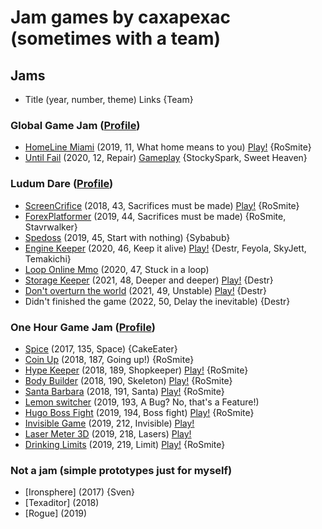 # Jam games by caxapexac (sometimes with a team) #

## Jams ##

- Title (year, number, theme) Links {Team}

### Global Game Jam ([Profile](https://onehourgamejam.com/?page=author&author=cax)) ###

- [HomeLine Miami](https://globalgamejam.org/2019/games/homeline-miami) (2019, 11, What home means to you) [Play!](https://caxap.itch.io/homeline) {RoSmite}
- [Until Fail](https://globalgamejam.org/2020/games/until-fail-1) (2020, 12, Repair) [Gameplay](https://youtu.be/KXsBNDMjp3g) {StockySpark, Sweet Heaven}

### Ludum Dare ([Profile](https://onehourgamejam.com/?page=author&author=cax)) ###

- [ScreenCrifice](https://ldjam.com/events/ludum-dare/43/screencrifice) (2018, 43, Sacrifices must be made) [Play!](https://caxap.itch.io/screencrifice) {RoSmite}
- [ForexPlatformer](https://ldjam.com/events/ludum-dare/44/forex-platformer) (2019, 44, Sacrifices must be made) {RoSmite, Stavrwalker}
- [Spedoss](https://ldjam.com/events/ludum-dare/45/speedoss) (2019, 45, Start with nothing) {Sybabub}
- [Engine Keeper](https://ldjam.com/events/ludum-dare/46/engine-keeper) (2020, 46, Keep it alive) [Play!](https://feyola.itch.io/engine-keeper) {Destr, Feyola, SkyJett, Temakichi}
- [Loop Online Mmo](https://ldjam.com/events/ludum-dare/47/loop-online-mmo) (2020, 47, Stuck in a loop)
- [Storage Keeper](https://ldjam.com/events/ludum-dare/48/storage-keeper) (2021, 48, Deeper and deeper) [Play!](https://whiletrue.itch.io/storage-keeper) {Destr}
- [Don't overturn the world](https://ldjam.com/events/ludum-dare/49/dont-overturn-the-world) (2021, 49, Unstable) [Play!](https://caxap.itch.io/dont-overturn-the-world) {Destr}
- Didn't finished the game (2022, 50, Delay the inevitable) {Destr}

### One Hour Game Jam ([Profile](https://onehourgamejam.com/?page=author&author=cax)) ###

- [Spice](https://onehourgamejam.com/?page=jam&jam=135) (2017, 135, Space) {CakeEater}
- [Coin Up](https://onehourgamejam.com/?page=jam&jam=187) (2018, 187, Going up!) {RoSmite}
- [Hype Keeper](https://onehourgamejam.com/?page=jam&jam=189) (2018, 189, Shopkeeper) [Play!](https://caxap.itch.io/hypekeeper) {RoSmite}
- [Body Builder](https://onehourgamejam.com/?page=jam&jam=190) (2018, 190, Skeleton) [Play!](https://caxap.itch.io/bodybuilder) {RoSmite}
- [Santa Barbara](https://onehourgamejam.com/?page=jam&jam=191) (2018, 191, Santa) [Play!](https://caxap.itch.io/santabarbara) {RoSmite}
- [Lemon switcher](https://onehourgamejam.com/?page=jam&jam=193) (2019, 193, A Bug? No, that's a Feature!)
- [Hugo Boss Fight](https://onehourgamejam.com/?page=jam&jam=194) (2019, 194, Boss fight) [Play!](https://caxap.itch.io/hugo-boss-fight) {RoSmite}
- [Invisible Game](https://onehourgamejam.com/?page=jam&jam=212) (2019, 212, Invisible) [Play!](https://caxap.itch.io/invisible-game)
- [Laser Meter 3D](https://onehourgamejam.com/?page=jam&jam=218) (2019, 218, Lasers) [Play!](https://caxap.itch.io/lasermeter3d)
- [Drinking Limits](https://onehourgamejam.com/?page=jam&jam=219) (2019, 219, Limit) [Play!](https://caxap.itch.io/drinking-limits) {RoSmite}

### Not a jam (simple prototypes just for myself) ###

- [Ironsphere] (2017) {Sven}
- [Texaditor] (2018)
- [Rogue] (2019)

